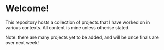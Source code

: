 # Welcome! 
This repository hosts a collection of projects that I have worked on in various contexts. All content is mine unless otherise stated.

Note: there are many projects yet to be added, and will be once finals are over next week!
